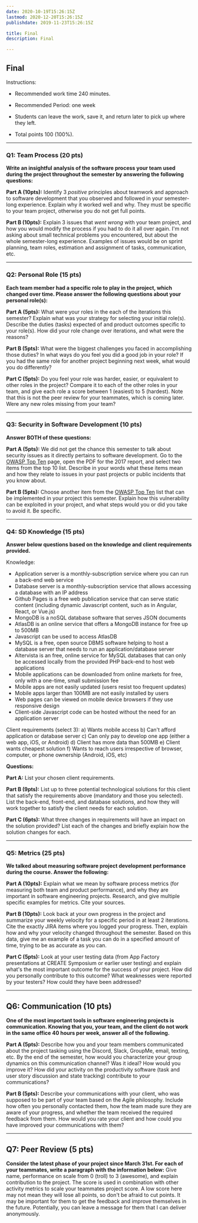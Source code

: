 ```yaml
---
date: 2020-10-19T15:26:15Z
lastmod: 2020-12-20T15:26:15Z 
publishdate: 2019-11-23T15:26:15Z

title: Final
description: Final

---
```


## Final

Instructions:

* Recommended work time 240 minutes. 

* Recommended Period: one week

* Students can leave the work, save it, and return later to pick up where they left.

* Total points 100 (100%).

--- 

### Q1: Team Process (20 pts)

**Write an insightful analysis of the software process your team used during the project throughout the semester by answering the following questions:**

**Part A (10pts):** 
Identify 3 *positive* principles about teamwork and approach to software development that you observed and followed in your semester-long experience. Explain why it worked well and why. They must be specific to your team project, otherwise you do not get full points.

**Part B (10pts):**
Explain 3 issues that *went wrong* with your team project, and how you would modify the process if you had to do it all over again. I'm not asking about small technical problems you encountered, but about the whole semester-long experience. Examples of issues would be on sprint planning, team roles, estimation and assignment of tasks, communication, etc. 

---

### Q2: Personal Role (15 pts)

**Each team member had a specific role to play in the project, which changed over time. Please answer the following questions about your personal role(s):**

**Part A (5pts):** 
What were your roles in the each of the iterations this semester? Explain what was your strategy for selecting your initial role(s). Describe the duties (tasks) expected of and product outcomes specific to your role(s). How did your role change over iterations, and what were the reasons?

**Part B (5pts):**
What were the biggest challenges you faced in accomplishing those duties? In what ways do you feel you did a good job in your role? If you had the same role for another project beginning next week, what would you do differently? 

**Part C (5pts):**
Do you feel your role was harder, easier, or equivalent to other roles in the project? Compare it to each of the other roles in your team, and give each role a score between 1 (easiest) to 5 (hardest). Note that this is not the peer review for your teammates, which is coming later. Were any new roles missing from your team?

---

### Q3: Security in Software Development (10 pts)

**Answer BOTH of these questions:**

**Part A (5pts):** 
We did not get the chance this semester to talk about security issues as it directly pertains to software development. Go to the [OWASP Top Ten](https://owasp.org/www-project-top-ten/) page, open the PDF for the 2017 report, and select two items from the top 10 list. Describe in your words what these items mean and how they relate to issues in your past projects or public incidents that you know about. 

**Part B (5pts):**
Choose another item from the [OWASP Top Ten](https://owasp.org/www-project-top-ten/) list that can be implemented in your project this semester. Explain how this vulnerability can be exploited in your project, and what steps would you or did you take to avoid it. Be specific.

---

### Q4: SD Knowledge (15 pts)

**Answer below questions based on the knowledge and client requirements provided.**

Knowledge:
* Application server is a monthly-subscription service where you can run a back-end web service
* Database server is a monthly-subscription service that allows accessing a database with an IP address
* Github Pages is a free web publication service that can serve static content (including dynamic Javascript content, such as in Angular, React, or Vue.js)
* MongoDB is a noSQL database software that serves JSON documents
* AtlasDB is an online service that offers a MongoDB instance for free up to 500MB
* Javascript can be used to access AtlasDB
* MySQL is a free, open source DBMS software helping to host a database server that needs to run an application/database server
* Altervista is an free, online service for MySQL databases that can only be accessed locally from the provided PHP back-end to host web applications
* Mobile applications can be downloaded from online markets for free, only with a one-time, small submission fee
* Mobile apps are not easily updated (users resist too frequent updates)
* Mobile apps larger than 100MB are not easily installed by users
* Web pages can be viewed on mobile device browsers if they use responsive design
* Client-side Javascript code can be hosted without the need for an application server

Client requirements (select 3):
            a) Wants mobile access
            b) Can't afford application or database server
            c) Can only pay to develop one app (either a web app, iOS, or Android)
            d) Client has more data than 500MB
            e) Client wants cheapest solution
            f) Wants to reach users irrespective of browser, computer, or phone ownership (Android, iOS, etc)

**Questions:**

**Part A:**
List your chosen client requirements.

**Part B (9pts):** 
List up to three potential technological solutions for this client that satisfy the requirements above (mandatory and those you selected). List the back-end, front-end, and database solutions, and how they will work together to satisfy the client needs for each solution.

**Part C (6pts):**
What three changes in requirements will have an impact on the solution provided? List each of the changes and briefly explain how the solution changes for each. 

---

### Q5: Metrics (25 pts)

**We talked about measuring software project development performance during the course. Answer the following:**

**Part A (10pts):**
Explain what we mean by software process metrics (for measuring both team and product performance), and why they are important in software engineering projects. Research, and give multiple specific examples for metrics. Cite your sources. 

**Part B (10pts):** 
Look back at your own progress in the project and summarize your weekly velocity for a specific period in at least 2 iterations. Cite the exactly JIRA items where you logged your progress. Then, explain how and why your velocity changed throughout the semester. Based on this data, give me an example of a task you can do in a specified amount of time, trying to be as accurate as you can.

**Part C (5pts):**
Look at your user testing data (from App Factory presentations at CREATE Symposium or earlier user testing) and explain what's the most important outcome for the success of your project. How did you personally contribute to this outcome? What weaknesses were reported by your testers? How could they have been addressed?

---

## Q6: Communication (10 pts)

**One of the most important tools in software engineering projects is communication. Knowing that you, your team, and the client do not work in the same office 40 hours per week, answer all of the following.**

**Part A (5pts):**
Describe how you and your team members communicated about the project tasking using the Discord, Slack, GroupMe, email, texting, etc. By the end of the semester, how would you characterize your group dynamics on this communication channel? Was it ideal? How would you improve it? How did your activity on the productivity software (task and user story discussion and state tracking) contribute to your communications?

**Part B (5pts):**
Describe your communications with your client, who was supposed to be part of your team based on the Agile philosophy. Include how often you personally contacted them, how the team made sure they are aware of your progress, and whether the team received the required feedback from them. How would you rate your client and how could you have improved your communications with them?

---

## Q7: Peer Review (5 pts)

**Consider the latest phase of your project since March 31st. For each of your teammates, write a paragraph with the information below:**
Give name, performance on scale from 0 (troll) to 3 (awesome), and explain contribution to the project. The score is used in combination with other activity metrics to scale your teammates project score. A low score here may not mean they will lose all points, so don't be afraid to cut points. It may be important for them to get the feedback and improve themselves in the future. Potentially, you can leave a message for them that I can deliver anonymously.


